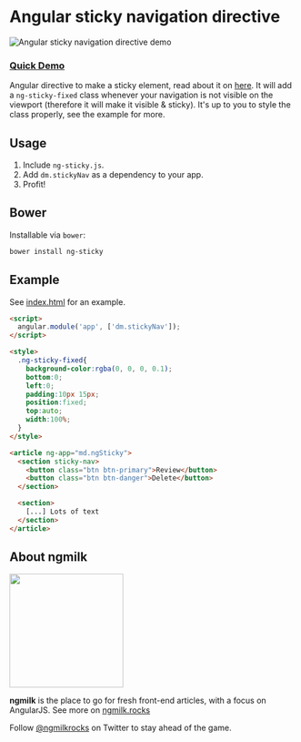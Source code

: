 # Angular sticky navigation directive
![Angular sticky navigation directive demo](http://cdn.makeagif.com/media/9-14-2015/D7S9Ra.gif)


### [Quick Demo](http://ng-milk.github.io/angular-sticky-navigation-directive/)
Angular directive to make a sticky element, read about it on [here](https://ngmilk.rocks/2015/04/09/angularjs-sticky-navigation-directive/).
It will add a `ng-sticky-fixed` class whenever your navigation is not visible on the viewport (therefore it will make it visible & sticky).
It's up to you to style the class properly, see the example for more.


## Usage
1. Include `ng-sticky.js`.
2. Add `dm.stickyNav` as a dependency to your app.
3. Profit!


## Bower
Installable via `bower`:

```bash
bower install ng-sticky
```

## Example
See [index.html](https://github.com/ng-milk/angular-sticky-navigation-directive/blob/master/index.html) for an example.

```html
<script>
  angular.module('app', ['dm.stickyNav']);
</script>

<style>
  .ng-sticky-fixed{
    background-color:rgba(0, 0, 0, 0.1);
    bottom:0;
    left:0;
    padding:10px 15px;
    position:fixed;
    top:auto;
    width:100%;
  }
</style>

<article ng-app="md.ngSticky">
  <section sticky-nav>
    <button class="btn btn-primary">Review</button>
    <button class="btn btn-danger">Delete</button>
  </section>

  <section>
    [...] Lots of text
  </section>
</article>
```

## About ngmilk
<img src="http://ngmilk.rocks/content/images/2014/10/111-1.jpg" width="200px"/>

**ngmilk** is the place to go for fresh front-end articles, with a focus on AngularJS.
See more on [ngmilk.rocks](https://ngmilk.rocks)

Follow [@ngmilkrocks](http://twitter.com/ngmilkrocks) on Twitter to stay ahead of the game.


